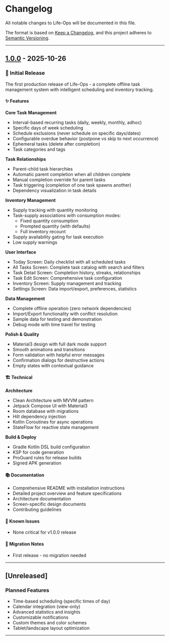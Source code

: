 # Changelog

All notable changes to Life-Ops will be documented in this file.

The format is based on [Keep a Changelog](https://keepachangelog.com/en/1.0.0/),
and this project adheres to [Semantic Versioning](https://semver.org/spec/v2.0.0.html).

---

## [1.0.0] - 2025-10-26

### 🎉 Initial Release

The first production release of Life-Ops - a complete offline task management system with intelligent scheduling and inventory tracking.

#### ✨ Features

**Core Task Management**
- Interval-based recurring tasks (daily, weekly, monthly, adhoc)
- Specific days of week scheduling
- Schedule exclusions (never schedule on specific days/dates)
- Configurable overdue behavior (postpone vs skip to next occurrence)
- Ephemeral tasks (delete after completion)
- Task categories and tags

**Task Relationships**
- Parent-child task hierarchies
- Automatic parent completion when all children complete
- Manual completion override for parent tasks
- Task triggering (completion of one task spawns another)
- Dependency visualization in task details

**Inventory Management**
- Supply tracking with quantity monitoring
- Task-supply associations with consumption modes:
  - Fixed quantity consumption
  - Prompted quantity (with defaults)
  - Full inventory recount
- Supply availability gating for task execution
- Low supply warnings

**User Interface**
- Today Screen: Daily checklist with all scheduled tasks
- All Tasks Screen: Complete task catalog with search and filters
- Task Detail Screen: Completion history, streaks, relationships
- Task Edit Screen: Comprehensive task configuration
- Inventory Screen: Supply management and tracking
- Settings Screen: Data import/export, preferences, statistics

**Data Management**
- Complete offline operation (zero network dependencies)
- Import/Export functionality with conflict resolution
- Sample data for testing and demonstration
- Debug mode with time travel for testing

**Polish & Quality**
- Material3 design with full dark mode support
- Smooth animations and transitions
- Form validation with helpful error messages
- Confirmation dialogs for destructive actions
- Empty states with contextual guidance

#### 🏗️ Technical

**Architecture**
- Clean Architecture with MVVM pattern
- Jetpack Compose UI with Material3
- Room database with migrations
- Hilt dependency injection
- Kotlin Coroutines for async operations
- StateFlow for reactive state management

**Build & Deploy**
- Gradle Kotlin DSL build configuration
- KSP for code generation
- ProGuard rules for release builds
- Signed APK generation

#### 📚 Documentation
- Comprehensive README with installation instructions
- Detailed project overview and feature specifications
- Architecture documentation
- Screen-specific design documents
- Contributing guidelines

#### 🐛 Known Issues
- None critical for v1.0.0 release

#### 🔄 Migration Notes
- First release - no migration needed

---

## [Unreleased]

### Planned Features
- Time-based scheduling (specific times of day)
- Calendar integration (view-only)
- Advanced statistics and insights
- Customizable notifications
- Custom themes and color schemes
- Tablet/landscape layout optimization

---

[1.0.0]: https://github.com/LukeBrummett/Life-Ops/releases/tag/v1.0.0
